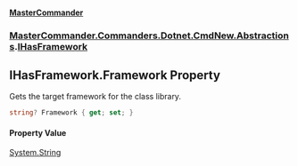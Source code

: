 #### [MasterCommander](MasterCommander.md 'MasterCommander')
### [MasterCommander.Commanders.Dotnet.CmdNew.Abstractions](MasterCommander.md#MasterCommander.Commanders.Dotnet.CmdNew.Abstractions 'MasterCommander.Commanders.Dotnet.CmdNew.Abstractions').[IHasFramework](IHasFramework.md 'MasterCommander.Commanders.Dotnet.CmdNew.Abstractions.IHasFramework')

## IHasFramework.Framework Property

Gets the target framework for the class library.

```csharp
string? Framework { get; set; }
```

#### Property Value
[System.String](https://docs.microsoft.com/en-us/dotnet/api/System.String 'System.String')